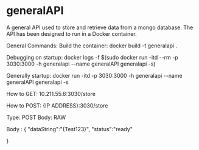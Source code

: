 # generalAPI
A general API used to store and retrieve data from a mongo database. The API has been designed to run in a Docker container.

General Commands:
Build the container:
docker build -t generalapi .

Debugging on startup:
docker logs -f $(sudo docker run -itd --rm -p 3030:3000  -h generalapi  --name generalAPI  generalapi -s)

Generally startup:
docker run -itd -p 3030:3000  -h generalapi  --name generalAPI  generalapi -s

How to GET:
10.211.55.6:3030/store

How to POST:
{IP ADDRESS}:3030/store

Type: POST
Body: RAW

Body :
{
	"dataString":"{Test123}",
	"status":"ready"

}
